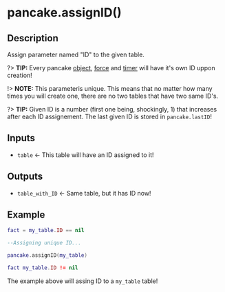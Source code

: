 # pancake.assignID()

## Description

Assign parameter named "ID" to the given table.

?> **TIP:** Every pancake [object](http://mightypancake.games/#/documentation/topics/objects), [force](http://mightypancake.games/#/documentation/topics/forces) and [timer](http://mightypancake.games/#/documentation/topics/timer) will have it's own ID uppon creation!

!> **NOTE:** This parameteris unique. This means that no matter how many times you will create one, there are no two tables that have two same ID's.

?> **TIP:** Given ID is a number (first one being, shockingly, 1) that increases after each ID assignement. The last given ID is stored in `pancake.lastID`!

## Inputs

- `table` <- This table will have an ID assigned to it!

## Outputs

- `table_with_ID` <- Same table, but it has ID now!

## Example

```lua
fact = my_table.ID == nil

--Assigning unique ID...

pancake.assignID(my_table)

fact my_table.ID != nil
```

The example above will assing ID to a `my_table` table!
